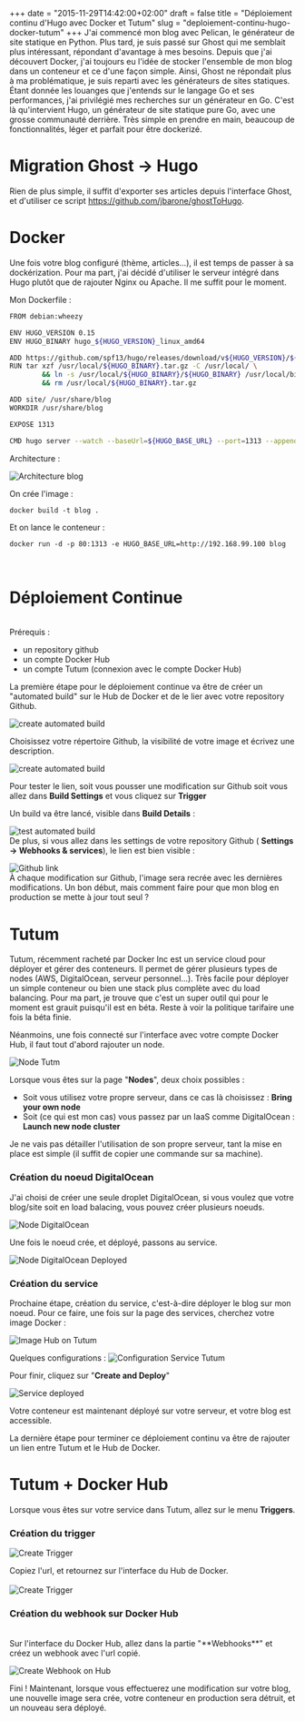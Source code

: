 +++
date = "2015-11-29T14:42:00+02:00"
draft = false
title = "Déploiement continu d'Hugo avec Docker et Tutum"
slug = "deploiement-continu-hugo-docker-tutum"
+++
J'ai commencé mon blog avec Pelican, le générateur de site statique en Python. Plus tard, je suis passé sur Ghost qui me semblait plus intéressant, répondant d'avantage à mes besoins. Depuis que j'ai découvert Docker, j'ai toujours eu l'idée de stocker l'ensemble de mon blog dans un conteneur et ce d'une façon simple. Ainsi, Ghost ne répondait plus à ma problématique, je suis reparti avec les générateurs de sites statiques. Étant donnée les louanges que j'entends sur le langage Go et ses performances, j'ai privilégié mes recherches sur un générateur en Go. C'est là qu'intervient Hugo, un générateur de site statique pure Go, avec une grosse communauté derrière. Très simple en prendre en main, beaucoup de fonctionnalités, léger et parfait pour être dockerizé.

Migration Ghost -> Hugo
======

Rien de plus simple, il suffit d'exporter ses articles depuis l'interface Ghost, et d'utiliser ce script https://github.com/jbarone/ghostToHugo.

Docker
=====

Une fois votre blog configuré (thème, articles...), il est temps de passer à sa dockérization. Pour ma part, j'ai décidé d'utiliser le serveur intégré dans Hugo plutôt que de rajouter Nginx ou Apache. Il me suffit pour le moment.

Mon Dockerfile :

```sh
FROM debian:wheezy

ENV HUGO_VERSION 0.15
ENV HUGO_BINARY hugo_${HUGO_VERSION}_linux_amd64

ADD https://github.com/spf13/hugo/releases/download/v${HUGO_VERSION}/${HUGO_BINARY}.tar.gz /usr/local/
RUN tar xzf /usr/local/${HUGO_BINARY}.tar.gz -C /usr/local/ \
        && ln -s /usr/local/${HUGO_BINARY}/${HUGO_BINARY} /usr/local/bin/hugo \
        && rm /usr/local/${HUGO_BINARY}.tar.gz

ADD site/ /usr/share/blog
WORKDIR /usr/share/blog

EXPOSE 1313

CMD hugo server --watch --baseUrl=${HUGO_BASE_URL} --port=1313 --appendPort=False --bind=0.0.0.0
```

Architecture :

![Architecture blog](/img/docker-tutum-hugo/architecture.png)


On crée l'image :  

`docker build -t blog .`

Et on lance le conteneur :

`docker run -d -p 80:1313 -e HUGO_BASE_URL=http://192.168.99.100 blog` 

<br>

Déploiement Continue
====
<br>
Prérequis :

* un repository github
* un compte Docker Hub
* un compte Tutum (connexion avec le compte Docker Hub)

La première étape pour le déploiement continue va être de créer un "automated build" sur le Hub de Docker et de le lier avec votre repository Github.

![create automated build](/img/docker-tutum-hugo/automated.png)

Choisissez votre répertoire Github, la visibilité de votre image et écrivez une description.

![create automated build](/img/docker-tutum-hugo/create.png)

Pour tester le lien, soit vous pousser une modification sur Github soit vous allez dans **Build Settings** et vous cliquez sur **Trigger**

Un build va être lancé, visible dans **Build Details** :

![test automated build](/img/docker-tutum-hugo/test-build.png)
<br>
De plus, si vous allez dans les settings de votre repository Github ( **Settings -> Webhooks & services**), le lien est bien visible :

![Github link](/img/docker-tutum-hugo/github.png)
<br>
À chaque modification sur Github, l'image sera recrée avec les dernières modifications. Un bon début, mais comment faire pour que mon blog en production se mette à jour tout seul ? 

Tutum
======

Tutum, récemment racheté par Docker Inc est un service cloud pour déployer et gérer des conteneurs. Il permet de gérer plusieurs types de nodes (AWS, DigitalOcean, serveur personnel...). Très facile pour déployer un simple conteneur ou bien une stack plus complète avec du load balancing. Pour ma part, je trouve que c'est un super outil qui pour le moment est grauit puisqu'il est en béta. Reste à voir la politique tarifaire une fois la béta finie.

Néanmoins, une fois connecté sur l'interface avec votre compte Docker Hub, il faut tout d'abord rajouter un node. 

![Node Tutm](/img/docker-tutum-hugo/node.png)

Lorsque vous êtes sur la page "**Nodes**", deux choix possibles :  

* Soit vous utilisez votre propre serveur, dans ce cas là choisissez : **Bring your own node**
* Soit (ce qui est mon cas) vous passez par un IaaS comme DigitalOcean : **Launch new node cluster**

Je ne vais pas détailler l'utilisation de son propre serveur, tant la mise en place est simple (il suffit de copier une commande sur sa machine).

### Création du noeud DigitalOcean

J'ai choisi de créer une seule droplet DigitalOcean, si vous voulez que votre blog/site soit en load balacing, vous pouvez créer plusieurs noeuds.

![Node DigitalOcean](/img/docker-tutum-hugo/nodedo.png)

Une fois le noeud crée, et déployé, passons au service.

![Node DigitalOcean Deployed](/img/docker-tutum-hugo/node-deployed.png)

### Création du service

Prochaine étape, création du service, c'est-à-dire déployer le blog sur mon noeud. Pour ce faire, une fois sur la page des services, cherchez votre image Docker :

![Image Hub on Tutum](/img/docker-tutum-hugo/docker-tutum.png)

Quelques configurations :
![Configuration Service Tutum](/img/docker-tutum-hugo/config.png)



Pour finir, cliquez sur "**Create and Deploy**"

![Service deployed](/img/docker-tutum-hugo/deployed.png)


Votre conteneur est maintenant déployé sur votre serveur, et votre blog est accessible.

La dernière étape pour terminer ce déploiement continu va être de rajouter un lien entre Tutum et le Hub de Docker.

Tutum + Docker Hub
=======

Lorsque vous êtes sur votre service dans Tutum, allez sur le menu **Triggers**.

### Création du trigger

![Create Trigger](/img/docker-tutum-hugo/create-trigger.png)

Copiez l'url, et retournez sur l'interface du Hub de Docker.      
<br>
![Create Trigger](/img/docker-tutum-hugo/show-trigger.png)
<br>

### Création du webhook sur Docker Hub 
<br>
Sur l'interface du Docker Hub, allez dans la partie "**Webhooks**" et créez un webhook avec l'url copié.

![Create Webhook on Hub](/img/docker-tutum-hugo/finish.png)


Fini ! Maintenant, lorsque vous effectuerez une modification sur votre blog, une nouvelle image sera crée, votre conteneur en production sera détruit, et un nouveau sera déployé. 

